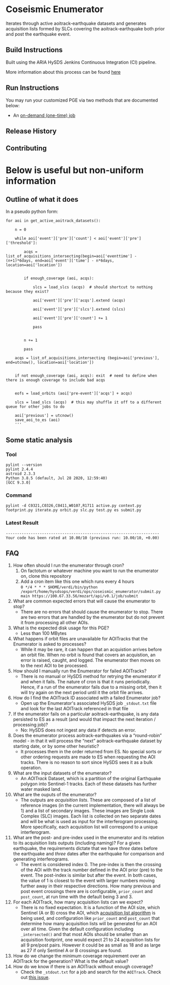 # Coseismic Enumerator

Iterates through active aoitrack-earthquake datasets and generates acquisition lists formed by SLCs covering the aoitrack-earthquake both prior and post the earthquake event.

## Build Instructions

Built using the ARIA HySDS Jenkins Continuous Integration (CI) pipeline.

More information about this process can be found [here](https://hysds-core.atlassian.net/wiki/spaces/HYS/pages/455114757/Deploy+PGE+s+onto+Cluster)

## Run Instructions

You may run your customized PGE via two methods that are documented below:
- An [on-demand (one-time) job](https://hysds-core.atlassian.net/wiki/spaces/HYS/pages/378601499/Submit+an+On-Demand+Job+in+Facet+Search)


## Release History

## Contributing

#  Below is useful but non-uniform information

## Outline of what it does

In a pseudo python form:

```
for aoi in get_active_aoitrack_datasets():

    n = 0

    while aoi['event']['pre']['count'] < aoi['event']['pre']['threshold']:

        acqs = list_of_acquisitions_intersecting(begin=aoi['eventtime'] - (n+1)*6days, end=aoi['event']['time'] - n*6days, location=aoi['location'])


        if enough_coverage (aoi, acqs):

            slcs = load_slcs (acqs)  # should shortcut to nothing because they exist?

            aoi['event']['pre']['acqs'].extend (acqs)

            aoi['event']['pre']['slcs'].extend (slcs)

            aoi['event']['pre']['count'] += 1

            pass


        n += 1

        pass

    acqs = list_of_acquisitions_intersecting (begin=aoi['previous'], end=utcnow(), location=aoi['location'])


    if not enough_coverage (aoi, acqs): exit  # need to define when there is enough coverage to include bad acqs


    eofs = load_orbits (aoi['pre-event']['acqs'] + acqs)

    slcs = load_slcs (acqs)  # this may shuffle it off to a different queue for other jobs to do
    
    aoi['previous'] = utcnow()
    save_aoi_to_es (aoi)
    '''
```

## Some static analysis

### Tool
```
pylint --version
pylint 2.4.4
astroid 2.3.3
Python 3.8.5 (default, Jul 28 2020, 12:59:40) 
[GCC 9.3.0]
```

### Command
```
pylint -d C0321,C0326,C0411,W0107,R1711 active.py context.py footprint.py iterate.py orbit.py slc.py test.py es submit.py
```

### Latest Result
```
--------------------------------------------------------------------
Your code has been rated at 10.00/10 (previous run: 10.00/10, +0.00)

```


## FAQ

1. How often should I run the enumerator through cron?  
    1. On factotum or whatever machine you want to run the enumerator on, clone this repository
    2. Add a cron item like this one which runs every 4 hours  
        `0 */4 * * * $HOME/verdi/bin/python /export/home/hysdsops/verdi/ops/coseismic_enumerator/submit.py main https://100.67.33.56/mozart/api/v0.1/job/submit`
2. What are common expected errors that will cause the enumerator to stop?  
    - There are no errors that should cause the enumerator to stop. There are two errors that are handled by the enumerator but do not prevent it from processing all other AOIs.
3. What is the expected disk usage for this PGE?  
    - Less than 100 MBytes
4. What happens if orbit files are unavailable for AOITracks that the Enumerator is asked to processes?  
    - While it may be rare, it can happen that an acquistion arrives before an orbit file. When no orbit is found that covers an acquistion, an error is raised, caught, and logged. The enumerator then moves on to the next AOI to be processed.
5. How should I manually run the Enumerator for failed AOITracks?  
    - There is no manual or HySDS method for retrying the enumerator if and when it fails. The nature of cron is that it runs periodically. Hence, if a run of the enumerator fails due to a missing orbit, then it will try again on the next period until it the orbit file arrives.
6. How do I find the AOITrack ID associated with a failed Enumerator job?
    - Open up the Enumerator's associated HySDS job `_stdout.txt` file and look for the last AOITrack referenced in that file
7. If the enumerator fails on a particular aoitrack-earthquake, is any data persisted to ES as a result (and would that impact the next iteration / processing job)?  
    - No: HySDS does not ingest any data if detects an error.
8. Does the enumerator process aoitrack-earthquakes via a “round-robin” model - in that it will process the “next” aoitrack-earthquake dataset by starting date, or by some other heuristic?  
    - It processes them in the order returned from ES. No special sorts or other ordering requests are made to ES when requesting the AOI tracks. There is no reason to sort since HySDS sees it as a bulk operation.
9. What are the input datasets of the enumerator?
    - An *AOITrack* Dataset, which is a partition of the original Earthquake polygon into Sentinel-1 tracks. Each of these datasets has further water masked land.
11. What are the ouputs of the enumerator?
    - The outputs are *acquisition lists*. These are composed of a list of reference images (in the current implementation, there will always be 1) and a list of secondary images. These images are Single Look Complex (SLC) images. Each list is collected on two separate dates and will be what is used as input for the interferogram processing. More specifically, each acquisition list will correspond to a unique interferogram.
12. What are the post- and pre-index used in the enumerator and its relation to its acquisition lists outputs (including naming)? For a given earthquake, the requirements dictate that we have *three* dates before the earthquake and *three* dates after the earthquake for comparison and generating interferograms.  
    - The event is considered index 0. The pre-index is then the crossing of the AOI with the track number defined in the AOI prior (pre) to the event. The post-index is similar but after the event. In both cases, the value of 1 is closest to the event with larger numbers moving further away in their respective directions. How many previous and post event crossings there are is configurable, `prior_count` and `post_count`, at run time with the default being 3 and 3.
14. For each AOITrack, how many acquisition lists can we expect?  
    - There is no fixed expectation. It is a function of the AOI size, which Sentinel (A or B) cross the AOI, which [acquisition list algorithm](https://github.com/aria-jpl/coseismic_enumerator/blob/0874f97c465399ec781b72227ddf7ed46315e93f/slc.py#L201-L205) is being used, and configuration like `prior_count` and `post_count` that determine how many acquisition lists will be generated for an AOI over all time. Given the default configuration including `_intersected()` and that most AOIs should be smaller than an acquisition footprint, one would expect 21 to 24 acquisition lists for all 9 pre/post pairs. However it could be as small as 18 and as large as 27 if only Sentinel A or B crossings are found.
15. How do we change the minimum coverage requirement over an AOITrack for the generation? What is the default value?
16. How do we know if there is an AOITrack without enough coverage?
    - Check the `_stdout.txt` for a job and search for the `AOITrack`. Check out [this issue](https://github.com/aria-jpl/coseismic_enumerator/issues/21#issue-874874472).
